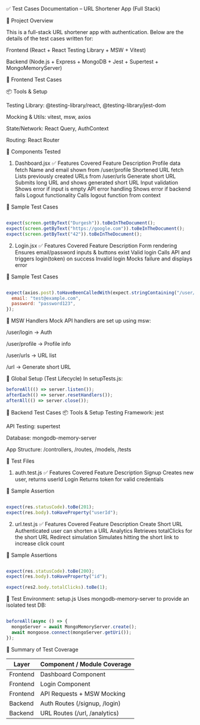 ✅ Test Cases Documentation – URL Shortener App (Full Stack)

📁 Project Overview

This is a full-stack URL shortener app with authentication. Below are the details of the test cases written for:

Frontend (React + React Testing Library + MSW + Vitest)

Backend (Node.js + Express + MongoDB + Jest + Supertest + MongoMemoryServer)

🧪 Frontend Test Cases

📦 Tools & Setup

Testing Library: @testing-library/react, @testing-library/jest-dom

Mocking & Utils: vitest, msw, axios

State/Network: React Query, AuthContext

Routing: React Router

🧩 Components Tested
1. Dashboard.jsx
✅ Features Covered
Feature	Description
Profile data fetch	Name and email shown from /user/profile
Shortened URL fetch	Lists previously created URLs from /user/urls
Generate short URL	Submits long URL and shows generated short URL
Input validation	Shows error if input is empty
API error handling	Shows error if backend fails
Logout functionality	Calls logout function from context

🧪 Sample Test Cases
```js

expect(screen.getByText("Durgesh")).toBeInTheDocument();
expect(screen.getByText("https://google.com")).toBeInTheDocument();
expect(screen.getByText("42")).toBeInTheDocument();
```

2. Login.jsx
✅ Features Covered
Feature	Description
Form rendering	Ensures email/password inputs & buttons exist
Valid login	Calls API and triggers login(token) on success
Invalid login	Mocks failure and displays error

🧪 Sample Test Cases
```js

expect(axios.post).toHaveBeenCalledWith(expect.stringContaining("/user/login"), {
  email: "test@example.com",
  password: "password123",
});
```

🧩 MSW Handlers
Mock API handlers are set up using msw:

/user/login → Auth

/user/profile → Profile info

/user/urls → URL list

/url → Generate short URL

🧩 Global Setup (Test Lifecycle)
In setupTests.js:

```js
beforeAll(() => server.listen());
afterEach(() => server.resetHandlers());
afterAll(() => server.close());
```

🔧 Backend Test Cases
📦 Tools & Setup
Testing Framework: jest

API Testing: supertest

Database: mongodb-memory-server

App Structure: /controllers, /routes, /models, /tests

🧩 Test Files
1. auth.test.js
✅ Features Covered
Feature	Description
Signup	Creates new user, returns userId
Login	Returns token for valid credentials

🧪 Sample Assertion
```js

expect(res.statusCode).toBe(201);
expect(res.body).toHaveProperty("userId");
```
2. url.test.js
✅ Features Covered
Feature	Description
Create Short URL	Authenticated user can shorten a URL
Analytics	Retrieves totalClicks for the short URL
Redirect simulation	Simulates hitting the short link to increase click count

🧪 Sample Assertions
```js

expect(res.statusCode).toBe(200);
expect(res.body).toHaveProperty("id");

expect(res2.body.totalClicks).toBe(1);
```

🧩 Test Environment: setup.js
Uses mongodb-memory-server to provide an isolated test DB:

```js

beforeAll(async () => {
  mongoServer = await MongoMemoryServer.create();
  await mongoose.connect(mongoServer.getUri());
});
```

🧾 Summary of Test Coverage

|Layer		|Component / Module	Coverage  |
|-----------|-----------------------------|
|Frontend	|Dashboard Component	      |
|Frontend	|Login Component		      |
|Frontend	|API Requests + MSW Mocking	  |
|Backend	|Auth Routes (/signup, /login)|
|Backend	|URL Routes (/url, /analytics)|
